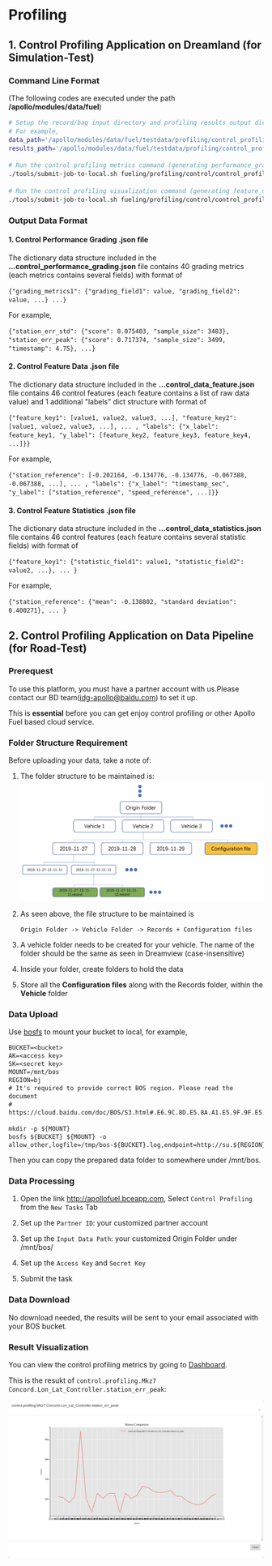 # Profiling

## 1. Control Profiling Application on Dreamland (for Simulation-Test)

### Command Line Format
(The following codes are executed under the path **/apollo/modules/data/fuel**)

```bash
# Setup the record/bag input directory and profiling results output directory.
# For example,
data_path='/apollo/modules/data/fuel/testdata/profiling/control_profiling/Sim_Test'
results_path='/apollo/modules/data/fuel/testdata/profiling/control_profiling/generated'

# Run the control profiling metrics command (generating performance_grading.json file)
./tools/submit-job-to-local.sh fueling/profiling/control/control_profiling_metrics.py -ctl_metrics_input_path_local $data_path -ctl_metrics_output_path_local $results_path

# Run the control profiling visualization command (generating feature_data.json file)
./tools/submit-job-to-local.sh fueling/profiling/control/control_profiling_visualization.py -ctl_visual_input_path_local $results_path -ctl_visual_output_path_local $results_path --ctl_visual_simulation_only_test
```

### Output Data Format

#### 1. Control Performance Grading .json file

The dictionary data structure included in the **...control_performance_grading.json** file contains 40 grading metrics (each metrics contains several fields) with format of

`{"grading_metrics1": {"grading_field1": value, "grading_field2": value, ...} ...}`

For example,

`{"station_err_std": {"score": 0.075403, "sample_size": 3483}, "station_err_peak": {"score": 0.717374, "sample_size": 3499, "timestamp": 4.75}, ...}`

#### 2. Control Feature Data .json file

The dictionary data structure included in the **...control_data_feature.json** file contains 46 control features (each feature contains a list of raw data value) and 1 additional "labels" dict structure with format of

`{"feature_key1": [value1, value2, value3, ...], "feature_key2": [value1, value2, value3, ...], ... , "labels": {"x_label": feature_key1, "y_label": [feature_key2, feature_key3, feature_key4, ...]}}`

For example,

`{"station_reference": [-0.202164, -0.134776, -0.134776, -0.067388, -0.067388, ...], ... ,
"labels": {"x_label": "timestamp_sec", "y_label": ["station_reference", "speed_reference", ...]}}`

#### 3. Control Feature Statistics .json file

The dictionary data structure included in the **...control_data_statistics.json** file contains 46 control features (each feature contains several statistic fields) with format of

`{"feature_key1": {"statistic_field1": value1, "statistic_field2": value2, ...}, ... }`

For example,

`{"station_reference": {"mean": -0.138802, "standard deviation": 0.400271}, ... }`



## 2. Control Profiling Application on Data Pipeline (for Road-Test)

### Prerequest

To use this platform, you must have a partner account with us.Please contact our BD team(idg-apollo@baidu.com) to set it up.

This is **essential** before you can get enjoy control profiling or other Apollo Fuel based cloud service.

### Folder Structure Requirement

Before uploading your data, take a note of:
1. The folder structure to be maintained is:
   ![](images/folder_struct.png)

2. As seen above, the file structure to be maintained is
   ```
   Origin Folder -> Vehicle Folder -> Records + Configuration files
   ```
3. A vehicle folder needs to be created for your vehicle. The name of the folder
   should be the same as seen in Dreamview (case-insensitive)
4. Inside your folder, create folders to hold the data
5. Store all the **Configuration files** along with the Records folder, within
   the **Vehicle** folder

### Data Upload

Use [bosfs](https://cloud.baidu.com/doc/BOS/BOSCLI/8.5CBOS.20FS.html) to mount
your bucket to local, for example,

```
BUCKET=<bucket>
AK=<access key>
SK=<secret key>
MOUNT=/mnt/bos
REGION=bj
# It's required to provide correct BOS region. Please read the document
# https://cloud.baidu.com/doc/BOS/S3.html#.E6.9C.8D.E5.8A.A1.E5.9F.9F.E5.90.8D

mkdir -p ${MOUNT}
bosfs ${BUCKET} ${MOUNT} -o allow_other,logfile=/tmp/bos-${BUCKET}.log,endpoint=http://su.${REGION}.bcebos.com,ak=${AK},sk=${SK}
```

Then you can copy the prepared data folder to somewhere under /mnt/bos.

### Data Processing

1. Open the link http://apollofuel.bceapp.com, Select `Control Profiling` from the `New Tasks` Tab

2. Set up the `Partner ID`: your customized partner account

3. Set up the `Input Data Path`: your customized Origin Folder under /mnt/bos/

4. Set up the `Access Key` and `Secret Key`

5. Submit the task

### Data Download

No download needed, the results will be sent to your email associated with your BOS bucket.

### Result Visualization
You can view the control profiling metrics by going to [Dashboard](http://usa-data.baidu.com:8001/api/v1/namespaces/default/services/http:warehouse-service:8000/proxy/metrics).


This is the resukt of `control.profiling.Mkz7 Concord.Lon_Lat_Controller.station_err_peak`:

![](images/control_profiling_result.png)

